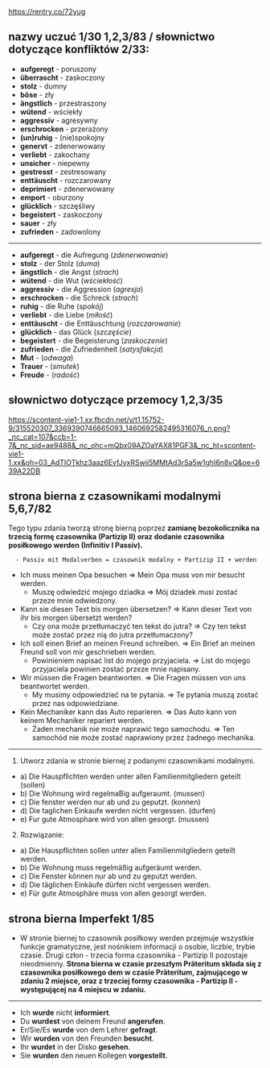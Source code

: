 https://rentry.co/72yug

## nazwy uczuć 1/30 1,2,3/83 / słownictwo dotyczące konfliktów 2/33:

- **aufgeregt** - poruszony
- **überrascht** - zaskoczony
- **stolz** - dumny
- **böse** - zły
- **ängstlich** - przestraszony
- **wütend** - wściekły
- **aggressiv** - agresywny
- **erschrocken** - przerażony
- **(un)ruhig** - (nie)spokojny
- **genervt** - zdenerwowany
- **verliebt** - zakochany
- **unsicher** - niepewny
- **gestresst** - zestresowany
- **enttäuscht** - rozczarowany
- **deprimiert** - zdenerwowany
- **emport** - oburzony
- **glücklich** - szczęśliwy
- **begeistert** - zaskoczony
- **sauer** - zły
- **zufrieden** - zadowolony

---

- **aufgeregt** - die Aufregung (_zdenerwowanie_)
- **stolz** - der Stolz (_duma_)
- **ängstlich** - die Angst (_strach_)
- **wütend** - die Wut (_wściekłość_)
- **aggressiv** - die Aggression (_agresja_)
- **erschrocken** - die Schreck (_strach_)
- **ruhig** - die Ruhe (_spokój_)
- **verliebt** - die Liebe (_miłość_)
- **enttäuscht** - die Enttäuschtung (_rozczarowanie_)
- **glücklich** - das Glück (_szczęście_)
- **begeistert** - die Begeisterung (_zaskoczenie_)
- **zufrieden** - die Zufriedenheit (_satysfakcja_)
- **Mut** - (_odwaga_)
- **Trauer** - (_smutek_)
- **Freude** - (_radość_)

## słownictwo dotyczące przemocy 1,2,3/35

https://scontent-vie1-1.xx.fbcdn.net/v/t1.15752-9/315520307_3369390746665093_1460692582495316076_n.png?_nc_cat=107&ccb=1-7&_nc_sid=ae9488&_nc_ohc=mQbx09AZOaYAX81PGF3&_nc_ht=scontent-vie1-1.xx&oh=03_AdTIOTkhz3aaz6EvfJyxRSwii5MMtAd3rSa5w1ghI6n8vQ&oe=639A22DB

## strona bierna z czasownikami modalnymi 5,6,7/82

Tego typu zdania tworzą stronę bierną poprzez **zamianę bezokolicznika na trzecią formę czasownika (Partizip II) oraz dodanie czasownika posiłkowego werden (Infinitiv I Passiv).**

      - Passiv mit Modalverben = czasownik modalny + Partizip II + werden

- Ich muss meinen Opa besuchen => Mein Opa muss von mir besucht werden.
  - Muszę odwiedzić mojego dziadka => Mój dziadek musi zostać przeze mnie odwiedzony.
- Kann sie diesen Text bis morgen übersetzen? => Kann dieser Text von ihr bis morgen übersetzt werden?
  - Czy ona może przetłumaczyć ten tekst do jutra? => Czy ten tekst może zostać przez nią do jutra przetłumaczony?
- Ich soll einen Brief an meinen Freund schreiben. => Ein Brief an meinen Freund soll von mir geschrieben werden.
  - Powinieniem napisać list do mojego przyjaciela. => List do mojego przyjaciela powinien zostać przeze mnie napisany.
- Wir müssen die Fragen beantworten. => Die Fragen müssen von uns beantwortet werden.
  - My musimy odpowiedzieć na te pytania. => Te pytania muszą zostać przez nas odpowiedziane.
- Kein Mechaniker kann das Auto reparieren. => Das Auto kann von keinem Mechaniker repariert werden.
  - Żaden mechanik nie może naprawić tego samochodu. => Ten samochód nie może zostać naprawiony przez żadnego mechanika.

---

1. Utworz zdania w stronie biernej z podanymi czasownikami modalnymi.

- a) Die Hauspflichten werden unter allen Familienmitgliedern geteilt (sollen)
- b) Die Wohnung wird regelmaBig aufgeraumt. (mussen)
- c) Die fenster werden nur ab und zu geputzt. (konnen)
- d) Die taglichen Einkaufe werden nicht vergessen. (durfen)
- e) Fur gute Atmosphare wird von allen gesorgt. (mussen)

2. Rozwiązanie:

- a) Die Hauspflichten sollen unter allen Familienmitgliedern geteilt werden.
- b) Die Wohnung muss regelmäßig aufgeräumt werden.
- c) Die Fenster können nur ab und zu geputzt werden.
- d) Die täglichen Einkäufe dürfen nicht vergessen werden.
- e) Für gute Atmosphäre muss von allen gesorgt werden.

## strona bierna Imperfekt 1/85

- W stronie biernej to czasownik posiłkowy werden przejmuje wszystkie funkcje gramatyczne, jest nośnikiem informacji o osobie, liczbie, trybie czasie. Drugi człon - trzecia forma czasownika - Partizip II pozostaje nieodmienny. **Strona bierna w czasie przeszłym Präteritum składa się z czasownika posiłkowego dem w czasie Präteritum, zajmującego w zdaniu 2 miejsce, oraz z trzeciej formy czasownika - Partizip II - występującej na 4 miejscu w zdaniu.**

---

- Ich **wurde** nicht **informiert**.
- Du **wurdest** von deinem Freund **angerufen**.
- Er/Sie/Es **wurde** von dem Lehrer **gefragt**.
- Wir **wurden** von den Freunden **besucht**.
- Ihr **wurdet** in der Disko **gesehen**.
- Sie **wurden** den neuen Kollegen **vorgestellt**.
